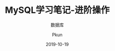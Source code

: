 ---
layout:     post
title:      MySQL学习笔记-进阶操作
subtitle:   数据库
date:       2019-10-19
author:     Pkun
header-img: img/database-1.jpg
catalog: true
tags:
    - MySQL
    - 数据库
---